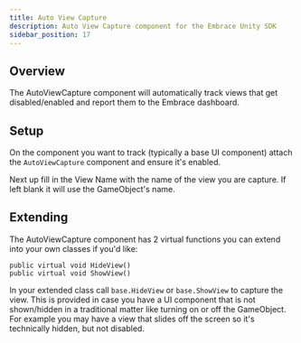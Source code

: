 ```yaml
---
title: Auto View Capture
description: Auto View Capture component for the Embrace Unity SDK
sidebar_position: 17
---
```

## Overview

The AutoViewCapture component will automatically track views that get disabled/enabled and report them to the Embrace dashboard.

## Setup

On the component you want to track (typically a base UI component) attach the `AutoViewCapture` component and ensure it's enabled.

Next up fill in the View Name with the name of the view you are capture. If left blank it will use the GameObject's name.

## Extending

The AutoViewCapture component has 2 virtual functions you can extend into your own classes if you'd like:

```
public virtual void HideView()
public virtual void ShowView()
```

In your extended class call `base.HideView` or `base.ShowView` to capture the view. This is provided in case you have a UI component that is not shown/hidden in a traditional matter like turning on or off the GameObject. For example you may have a view that slides off the screen so it's technically hidden, but not disabled.
